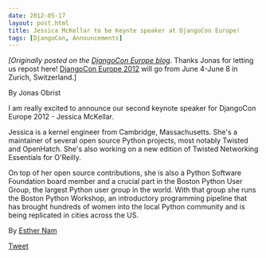 ```yaml
---
date: 2012-05-17
layout: post.html
title: Jessica McKellar to be Keynte speaker at DjangoCon Europe!
tags: [DjangoCon, Announcements]
---
```


_[Originally posted on the [DjangoCon Europe blog](http://2012.djangocon.eu/blog/announcing-our-second-keynote-speaker-jessica-mcke/)_. Thanks Jonas for letting us repost here! [DjangoCon Europe 2012](http://2012.djangocon.eu/) will go from June 4-June 8 in Zurich, Switzerland.]

By Jonas Obrist

I am really excited to announce our second keynote speaker for DjangoCon Europe 2012 - Jessica McKellar.

Jessica is a kernel engineer from Cambridge, Massachusetts. She's a maintainer of several open source Python projects, most notably Twisted and OpenHatch. She's also working on a new edition of Twisted Networking Essentials for O'Reilly.

On top of her open source contributions, she is also a Python Software Foundation board member and a crucial part in the Boston Python User Group, the largest Python user group in the world. With that group she runs the Boston Python Workshop, an introductory programming pipeline that has brought hundreds of women into the local Python community and is being replicated in cities across the US.

By [Esther Nam](https://twitter.com/estherbester "Estherbester | Twitter")

[Tweet](https://twitter.com/share)